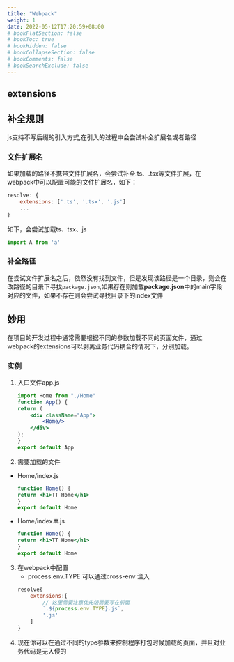 ```yaml
---
title: "Webpack"
weight: 1
date: 2022-05-12T17:20:59+08:00
# bookFlatSection: false
# bookToc: true
# bookHidden: false
# bookCollapseSection: false
# bookComments: false
# bookSearchExclude: false
---
```



## extensions

## 补全规则
js支持不写后缀的引入方式,在引入的过程中会尝试补全扩展名或者路径

### 文件扩展名
如果加载的路径不携带文件扩展名，会尝试补全.ts、.tsx等文件扩展，在webpack中可以配置可能的文件扩展名，如下：

```js
resolve: {
    extensions: ['.ts', '.tsx', '.js']
    ...
}
```
如下，会尝试加载ts、tsx、js
```js
import A from 'a'
```

### 补全路径

在尝试文件扩展名之后，依然没有找到文件，但是发现该路径是一个目录，则会在改路径的目录下寻找`package.json`,如果存在则加载**package.json**中的main字段对应的文件，如果不存在则会尝试寻找目录下的index文件

## 妙用

在项目的开发过程中通常需要根据不同的参数加载不同的页面文件，通过webpack的extensions可以剥离业务代码耦合的情况下，分别加载。
### 实例
1. 入口文件app.js
    ```jsx
    import Home from "./Home"
    function App() {
    return (
        <div className="App">
            <Home/>
        </div>
    );
    }
    export default App
    ```
2. 需要加载的文件
- Home/index.js
    ```jsx
    function Home() {
    return <h1>TT Home</h1>
    }
    export default Home
    ```
- Home/index.tt.js
    ```jsx
    function Home() {
    return <h1>TT Home</h1>
    }
    export default Home
    ```
3. 在webpack中配置
    -  process.env.TYPE 可以通过cross-env 注入
    ```js
    resolve{
        extensions:[
            // 这里需要注意优先级需要写在前面
            `.${process.env.TYPE}.js`,
            '.js'
        ]
    }
    ```
4. 现在你可以在通过不同的type参数来控制程序打包时候加载的页面，并且对业务代码是无入侵的